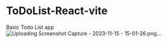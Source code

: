 # ToDoList-React-vite
Basic Todo List app
![Uploading Screenshot Capture - 2023-11-15 - 15-01-26.png…]()

